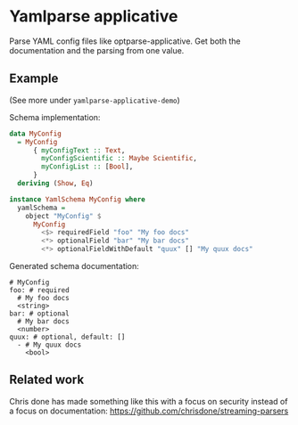 # Yamlparse applicative

Parse YAML config files like optparse-applicative.
Get both the documentation and the parsing from one value.

## Example

(See more under `yamlparse-applicative-demo`)

Schema implementation:

``` haskell
data MyConfig
  = MyConfig
      { myConfigText :: Text,
        myConfigScientific :: Maybe Scientific,
        myConfigList :: [Bool],
      }
  deriving (Show, Eq)

instance YamlSchema MyConfig where
  yamlSchema =
    object "MyConfig" $
      MyConfig
        <$> requiredField "foo" "My foo docs"
        <*> optionalField "bar" "My bar docs"
        <*> optionalFieldWithDefault "quux" [] "My quux docs"
```

Generated schema documentation:

```
# MyConfig
foo: # required
  # My foo docs
  <string>
bar: # optional
  # My bar docs
  <number>
quux: # optional, default: []
  - # My quux docs
    <bool>
```

## Related work

Chris done has made something like this with a focus on security instead of a focus on documentation: https://github.com/chrisdone/streaming-parsers
